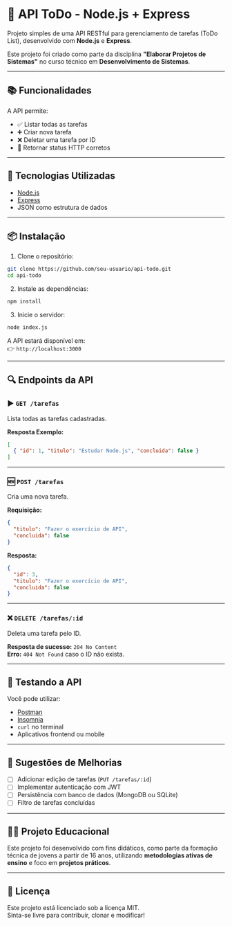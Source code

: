 # 📝 API ToDo - Node.js + Express

Projeto simples de uma API RESTful para gerenciamento de tarefas (ToDo List), desenvolvido com **Node.js** e **Express**.

Este projeto foi criado como parte da disciplina **"Elaborar Projetos de Sistemas"** no curso técnico em **Desenvolvimento de Sistemas**.

---

## 📚 Funcionalidades

A API permite:

- ✅ Listar todas as tarefas
- ➕ Criar nova tarefa
- ❌ Deletar uma tarefa por ID
- 📡 Retornar status HTTP corretos

---

## 🚀 Tecnologias Utilizadas

- [Node.js](https://nodejs.org/)
- [Express](https://expressjs.com/)
- JSON como estrutura de dados

---

## 📦 Instalação

1. Clone o repositório:

```bash
git clone https://github.com/seu-usuario/api-todo.git
cd api-todo
```

2. Instale as dependências:

```bash
npm install
```

3. Inicie o servidor:

```bash
node index.js
```

A API estará disponível em:  
👉 `http://localhost:3000`

---

## 🔍 Endpoints da API

### ▶️ `GET /tarefas`

Lista todas as tarefas cadastradas.

**Resposta Exemplo:**
```json
[
  { "id": 1, "titulo": "Estudar Node.js", "concluida": false }
]
```

---

### 🆕 `POST /tarefas`

Cria uma nova tarefa.

**Requisição:**
```json
{
  "titulo": "Fazer o exercício de API",
  "concluida": false
}
```

**Resposta:**
```json
{
  "id": 3,
  "titulo": "Fazer o exercício de API",
  "concluida": false
}
```

---

### ❌ `DELETE /tarefas/:id`

Deleta uma tarefa pelo ID.

**Resposta de sucesso:** `204 No Content`  
**Erro:** `404 Not Found` caso o ID não exista.

---

## 🧪 Testando a API

Você pode utilizar:

- [Postman](https://www.postman.com/)
- [Insomnia](https://insomnia.rest/)
- `curl` no terminal
- Aplicativos frontend ou mobile

---

## 📌 Sugestões de Melhorias

- [ ] Adicionar edição de tarefas (`PUT /tarefas/:id`)
- [ ] Implementar autenticação com JWT
- [ ] Persistência com banco de dados (MongoDB ou SQLite)
- [ ] Filtro de tarefas concluídas

---

## 👨‍🏫 Projeto Educacional

Este projeto foi desenvolvido com fins didáticos, como parte da formação técnica de jovens a partir de 16 anos, utilizando **metodologias ativas de ensino** e foco em **projetos práticos**.

---

## 📄 Licença

Este projeto está licenciado sob a licença MIT.  
Sinta-se livre para contribuir, clonar e modificar!
